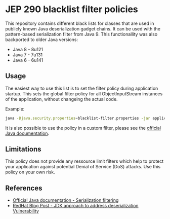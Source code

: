 # JEP 290 blacklist filter policies

This repository contains different black lists for classes that are used in publicly known Java deserialization gadget chains. It can be used with the pattern-based serialization filter from Java 9. This functionallity was also backported to older Java versions:
- Java 8 - 8u121 
- Java 7 - 7u131 
- Java 6 - 6u141

## Usage
The easiest way to use this list is to set the filter policy during application startup. This sets the global filter policy for all ObjectInputStream instances of the application, without changeing the actual code. 

Example: 

```bash
java -Djava.security.properties=blacklist-filter.properties -jar application.jar 
```

It is also possible to use the policy in a custom filter, please see the [official Java documentation](https://docs.oracle.com/javase/10/core/serialization-filtering1.htm#JSCOR-GUID-3ECB288D-E5BD-4412-892F-E9BB11D4C98A).

## Limitations
This policy does not provide any ressource limit filters which help to protect your application against potential Denial of Service (DoS) attacks. Use this policy on your own risk. 

## References
- [Official Java documentation - Serialization filtering](https://docs.oracle.com/javase/10/core/serialization-filtering1.htm#JSCOR-GUID-3ECB288D-E5BD-4412-892F-E9BB11D4C98A)
- [RedHat Blog Post - JDK approach to address deserialization Vulnerability](https://access.redhat.com/blogs/766093/posts/3135411)
